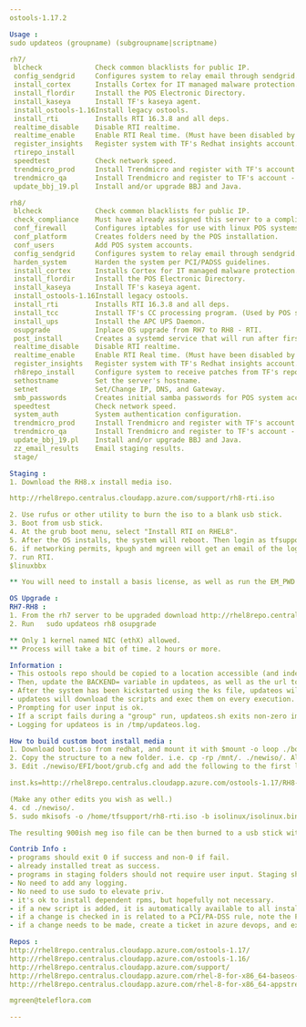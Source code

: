```yaml
---
ostools-1.17.2

Usage :
sudo updateos (groupname) (subgroupname|scriptname)

rh7/
 blcheck             Check common blacklists for public IP.
 config_sendgrid     Configures system to relay email through sendgrid. Need A
 install_cortex      Installs Cortex for IT managed malware protection.
 install_flordir     Install the POS Electronic Directory.
 install_kaseya      Install TF's kaseya agent.
 install_ostools-1.16Install legacy ostools.
 install_rti         Installs RTI 16.3.8 and all deps.
 realtime_disable    Disable RTI realtime.
 realtime_enable     Enable RTI Real time. (Must have been disabled by updateos
 register_insights   Register system with TF's Redhat insights account.
 rtirepo_install     
 speedtest           Check network speed.
 trendmicro_prod     Install Trendmicro and register with TF's account - produc
 trendmicro_qa       Install Trendmicro and register to TF's account - qa folde
 update_bbj_19.pl    Install and/or upgrade BBJ and Java.

rh8/
 blcheck             Check common blacklists for public IP.
 check_compliance    Must have already assigned this server to a compliance pro
 conf_firewall       Configures iptables for use with linux POS systems.
 conf_platform       Creates folders need by the POS installation.
 conf_users          Add POS system accounts.
 config_sendgrid     Configures system to relay email through sendgrid. Need A
 harden_system       Harden the system per PCI/PADSS guidelines.
 install_cortex      Installs Cortex for IT managed malware protection.
 install_flordir     Install the POS Electronic Directory.
 install_kaseya      Install TF's kaseya agent.
 install_ostools-1.16Install legacy ostools.
 install_rti         Installs RTI 16.3.8 and all deps.
 install_tcc         Install TF's CC processing program. (Used by POS software)
 install_ups         Install the APC UPS Daemon.
 osupgrade           Inplace OS upgrade from RH7 to RH8 - RTI.
 post_install        Creates a systemd service that will run after first reboot
 realtime_disable    Disable RTI realtime.
 realtime_enable     Enable RTI Real time. (Must have been disabled by updateos
 register_insights   Register system with TF's Redhat insights account.
 rh8repo_install     Configure system to receive patches from TF's repo server.
 sethostname         Set the server's hostname.
 setnet              Set/Change IP, DNS, and Gateway.
 smb_passwords       Creates initial samba passwords for POS system accounts.
 speedtest           Check network speed.
 system_auth         System authentication configuration.
 trendmicro_prod     Install Trendmicro and register with TF's account - produc
 trendmicro_qa       Install Trendmicro and register to TF's account - qa folde
 update_bbj_19.pl    Install and/or upgrade BBJ and Java.
 zz_email_results    Email staging results.
 stage/

Staging :
1. Download the RH8.x install media iso.  

http://rhel8repo.centralus.cloudapp.azure.com/support/rh8-rti.iso

2. Use rufus or other utility to burn the iso to a blank usb stick.  
3. Boot from usb stick.  
4. At the grub boot menu, select "Install RTI on RHEL8".  
5. After the OS installs, the system will reboot. Then login as tfsupport - (normal daisy tfsupport password). You will be forced to change the tfsupport password on first login.  
6. if networking permits, kpugh and mgreen will get an email of the log file from the staging process.  
7. run RTI.
$linuxbbx

** You will need to install a basis license, as well as run the EM_PWD script to set the enterprise manager password.**

OS Upgrade :
RH7-RH8 :
1. From the rh7 server to be upgraded download http://rhel8repo.centralus.cloudapp.azure.com/ostools-1.17/updateos , make it executable, and place it in /bin.
2. Run   sudo updateos rh8 osupgrade

** Only 1 kernel named NIC (ethX) allowed.
** Process will take a bit of time. 2 hours or more.

Information :
- This ostools repo should be copied to a location accessible (and indexable) by httpd listing on port 80 to the outside world.
- Then, update the BACKEND= variable in updateos, as well as the url to the location of the updateos script, in the kickstart file(s).
- After the system has been kickstarted using the ks file, updateos will be availible  in the /bin folder.
- updateos will download the scripts and exec them on every execution.
- Prompting for user input is ok.
- If a script fails during a "group" run, updateos.sh exits non-zero immediately.
- Logging for updateos is in /tmp/updateos.log.

How to build custom boot install media :
1. Download boot.iso from redhat, and mount it with $mount -o loop ./boot.iso /mnt .
2. Copy the structure to a new folder. i.e. cp -rp /mnt/. ./newiso/. Also make sure to get /mnt/.discinfo.
3. Edit ./newiso/EFI/boot/grub.cfg and add the following to the first linux boot line

inst.ks=http://rhel8repo.centralus.cloudapp.azure.com/ostools-1.17/RH8-RTI-silent.ks inst.stage2=http://rhel8repo.centralus.cloudapp.azure.com/rhel-8-for-x86_64-baseos-rpms net.ifnames=0

(Make any other edits you wish as well.)
4. cd ./newiso/.
5. sudo mkisofs -o /home/tfsupport/rh8-rti.iso -b isolinux/isolinux.bin -c isolinux/boot.cat --no-emul-boot --boot-load-size 4 --boot-info-table -J -R -V "Teleflora Linux POS" .

The resulting 900ish meg iso file can be then burned to a usb stick with any utility. i.e. rufus.

Contrib Info :
- programs should exit 0 if success and non-0 if fail.
- already installed treat as success.
- programs in staging folders should not require user input. Staging should be a silent install.
- No need to add any logging.
- No need to use sudo to elevate priv.
- it's ok to install dependent rpms, but hopefully not necessary.
- if a new script is added, it is automatically available to all installations of ostools-1.17.
- if a change is checked in is related to a PCI/PA-DSS rule, note the PA-DSS rule in the commit info.
- if a change needs to be made, create a ticket in azure devops, and explain the details including the related pci rule etc.

Repos :
http://rhel8repo.centralus.cloudapp.azure.com/ostools-1.17/
http://rhel8repo.centralus.cloudapp.azure.com/ostools-1.16/
http://rhel8repo.centralus.cloudapp.azure.com/support/
http://rhel8repo.centralus.cloudapp.azure.com/rhel-8-for-x86_64-baseos-rpms/
http://rhel8repo.centralus.cloudapp.azure.com/rhel-8-for-x86_64-appstream-rpms/

mgreen@teleflora.com

---
```

